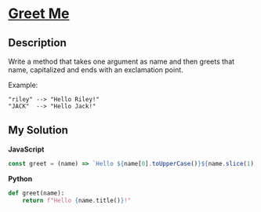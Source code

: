 # [Greet Me](https://www.codewars.com/kata/535474308bb336c9980006f2)

## Description

Write a method that takes one argument as name and then greets that name, capitalized and ends with an exclamation point.

Example:

```
"riley" --> "Hello Riley!"
"JACK"  --> "Hello Jack!"
```

## My Solution

**JavaScript**

```js
const greet = (name) => `Hello ${name[0].toUpperCase()}${name.slice(1).toLowerCase()}!`;
```

**Python**

```py
def greet(name):
    return f"Hello {name.title()}!"
```
